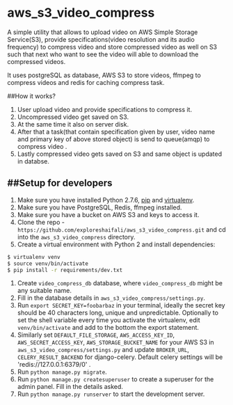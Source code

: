 # aws_s3_video_compress

A simple utility that allows to upload video on AWS Simple Storage Service(S3), provide specifications(video resolution and its audio frequency) to compress video and store compressed video as well on S3 such that next who want to see the video will able to download the compressed videos.

It uses postgreSQL as database, AWS S3 to store videos, ffmpeg to compress videos and redis for caching compress task.

##How it works?
  1. User upload video and provide specifications to compress it.
  1. Uncompressed video get saved on S3.
  1. At the same time it also on server disk.
  1. After that a task(that contain specification given by user, video name and primary key of above stored object) is send to queue(amqp) to compress video .
  1. Lastly compressed video gets saved on S3 and same object is updated in databse.

##Setup for developers
--------------------

1. Make sure you have installed Python 2.7.6, [pip](https://pip.pypa.io/en/latest/) and [virtualenv](http://www.virtualenv.org/en/latest/).
1. Make sure you have PostgreSQL, Redis, ffmpeg installed.
1. Make sure you have a bucket on AWS S3 and keys to access it.
1. Clone the repo -`https://github.com/exploreshaifali/aws_s3_video_compress.git` and cd into the `aws_s3_video_compress` directory.
1. Create a virtual environment with Python 2 and install dependencies:

 ```bash
 $ virtualenv venv
 $ source venv/bin/activate
 $ pip install -r requirements/dev.txt
 ```
1. Create `video_compress_db` database, where `video_compress_db` might be any suitable name.
1. Fill in the database details in `aws_s3_video_compress/settings.py`.
1. Run `export SECRET_KEY=foobarbaz` in your terminal, ideally the secret key
  should be 40 characters long, unique and unpredictable. Optionally to set the
  shell variable every time you activate the virtualenv, edit `venv/bin/activate`
  and add to the bottom the export statement.
1. Similarly set `DEFAULT_FILE_STORAGE`, `AWS_ACCESS_KEY_ID`, `AWS_SECRET_ACCESS_KEY`, `AWS_STORAGE_BUCKET_NAME` for your AWS S3 in `aws_s3_video_compress/settings.py` and update `BROKER_URL`, `CELERY_RESULT_BACKEND` for django-celery. Default celery settings will be 'redis://127.0.0.1:6379/0' .
1. Run `python manage.py migrate`.
1. Run `python manage.py createsuperuser` to create a superuser for the admin panel.
  Fill in the details asked.
1. Run `python manage.py runserver` to start the development server.
